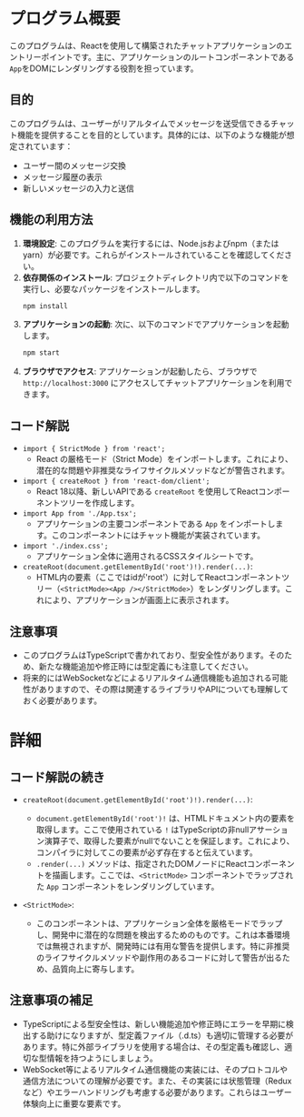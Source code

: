 # プログラム概要
このプログラムは、Reactを使用して構築されたチャットアプリケーションのエントリーポイントです。主に、アプリケーションのルートコンポーネントである`App`をDOMにレンダリングする役割を担っています。

## 目的
このプログラムは、ユーザーがリアルタイムでメッセージを送受信できるチャット機能を提供することを目的としています。具体的には、以下のような機能が想定されています：
- ユーザー間のメッセージ交換
- メッセージ履歴の表示
- 新しいメッセージの入力と送信

## 機能の利用方法
1. **環境設定**: このプログラムを実行するには、Node.jsおよびnpm（またはyarn）が必要です。これらがインストールされていることを確認してください。
2. **依存関係のインストール**: プロジェクトディレクトリ内で以下のコマンドを実行し、必要なパッケージをインストールします。
   ```bash
   npm install
   ```
3. **アプリケーションの起動**: 次に、以下のコマンドでアプリケーションを起動します。
   ```bash
   npm start
   ```
4. **ブラウザでアクセス**: アプリケーションが起動したら、ブラウザで `http://localhost:3000` にアクセスしてチャットアプリケーションを利用できます。

## コード解説
- `import { StrictMode } from 'react';`
  - React の厳格モード（Strict Mode）をインポートします。これにより、潜在的な問題や非推奨なライフサイクルメソッドなどが警告されます。
- `import { createRoot } from 'react-dom/client';`
  - React 18以降、新しいAPIである `createRoot` を使用してReactコンポーネントツリーを作成します。
- `import App from './App.tsx';`
  - アプリケーションの主要コンポーネントである `App` をインポートします。このコンポーネントにはチャット機能が実装されています。
- `import './index.css';`
  - アプリケーション全体に適用されるCSSスタイルシートです。
- `createRoot(document.getElementById('root')!).render(...)`: 
  - HTML内の要素（ここではidが'root'）に対してReactコンポーネントツリー（`<StrictMode><App /></StrictMode>`）をレンダリングします。これにより、アプリケーションが画面上に表示されます。

## 注意事項
- このプログラムはTypeScriptで書かれており、型安全性があります。そのため、新たな機能追加や修正時には型定義にも注意してください。 
- 将来的にはWebSocketなどによるリアルタイム通信機能も追加される可能性がありますので、その際は関連するライブラリやAPIについても理解しておく必要があります。
# 詳細
## コード解説の続き
- `createRoot(document.getElementById('root')!).render(...)`:  
  - `document.getElementById('root')!` は、HTMLドキュメント内の要素を取得します。ここで使用されている `!` はTypeScriptの非nullアサーション演算子で、取得した要素がnullでないことを保証します。これにより、コンパイラに対してこの要素が必ず存在すると伝えています。  
  - `.render(...)` メソッドは、指定されたDOMノードにReactコンポーネントを描画します。ここでは、`<StrictMode>` コンポーネントでラップされた `App` コンポーネントをレンダリングしています。

- `<StrictMode>`:  
  - このコンポーネントは、アプリケーション全体を厳格モードでラップし、開発中に潜在的な問題を検出するためのものです。これは本番環境では無視されますが、開発時には有用な警告を提供します。特に非推奨のライフサイクルメソッドや副作用のあるコードに対して警告が出るため、品質向上に寄与します。

## 注意事項の補足
- TypeScriptによる型安全性は、新しい機能追加や修正時にエラーを早期に検出する助けになりますが、型定義ファイル（.d.ts）も適切に管理する必要があります。特に外部ライブラリを使用する場合は、その型定義も確認し、適切な型情報を持つようにしましょう。
- WebSocket等によるリアルタイム通信機能の実装には、そのプロトコルや通信方法についての理解が必要です。また、その実装には状態管理（Reduxなど）やエラーハンドリングも考慮する必要があります。これらはユーザー体験向上に重要な要素です。
